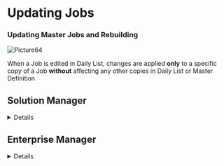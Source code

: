 # Updating Jobs

### Updating Master Jobs and Rebuilding

![Picture64](../static/imgbasic/Picture64.png)

When a Job is edited in Daily List, changes are applied **only** to a specific copy of a Job **without** affecting any other copies in Daily List or Master Definition   

## Solution Manager

<details>

### Job Configuration Screen

* The Job Configuration Screen (formerly “Edit Daily”) can be accessed from the Job Summary toolbar when a Job is selected

* Components accessible from Job Configuration:
  * Task Details: Job Type
  * Department
  * Access Codes
  * Tags
  * Documentation
  * Job Instance Properties
  * Frequency Details

||
|---|
|![Picture75](../static/imgbasic/Picture75.png)|   

### Windows Job Task Details Screen:

||
|---|
|![Picture76](../static/imgbasic/Picture76.png)|

### Windows Job Task Configurable Options

Currently configurable options:  

* Machines/Machine Groups  
* Prerun Command Line  
  * Working Directory  
  * Failure Criteria  
* Run Command Line  
  * Working Directory  
  * E.C.O.F. – (Exit Code Override File)  
  * Priority  
  * Run in Command Shell option  
* Failure Criteria  
* Job Output Parsing  
* Environmental Variables  

||
|---|
|![Picture77](../static/imgbasic/Picture77.png)|  

</details>

## Enterprise Manager

<details>

### Edit Daily Job Menu

||
|---|
|![Picture65](../static/imgbasic/Picture65.png)|

### Edit Daily Job Screen

||
|---|
|![Picture66](../static/imgbasic/Picture66.png)|

</details>